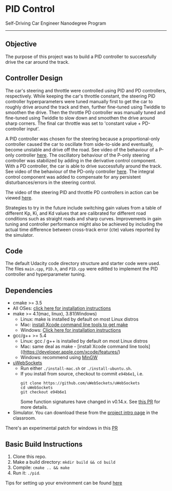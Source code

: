# PID Control
Self-Driving Car Engineer Nanodegree Program

---

## Objective

The purpose of this project was to build a PID controller to successfully drive the car around the track. 

## Controller Design

The car's steering and throttle were controlled using PID and PD controllers, respectively. While keeping the car's throttle constant, the steering PID controller hyperparameters were tuned manually first to get the car to roughly drive around the track and then, further fine-tuned using Twiddle to smoothen the drive. Then the throttle PD controller was manually tuned and fine-tuned using Twiddle to slow down and smoothen the drive around sharp corners. The final car throttle was set to 'constant value + PD-controller input'.

A PID controller was chosen for the steering because a proportional-only controller caused the car to oscillate from side-to-side and eventually, become unstable and drive off the road. See video of the behaviour of a P-only controller [here](https://github.com/anammy/PID-Control/blob/master/videos/P_only.mp4). The oscillatory behaviour of the P-only steering controller was stabilized by adding in the derivative control component. With a PD controller, the car is able to drive successfully around the track. See video of the behaviour of the PD-only controller [here](https://github.com/anammy/PID-Control/blob/master/videos/PDonly_.mp4). The integral control component was added to compensate for any persistent disturbances/errors in the steering control.

The video of the steering PID and throttle PD controllers in action can be viewed [here](https://github.com/anammy/PID-Control/blob/master/videos/PID_.mp4).

Strategies to try in the future include switching gain values from a table of different Kp, Ki, and Kd values that are calibrated for different road conditions such as straight roads and sharp curves. Improvements in gain tuning and controller performance might also be achieved by including the actual time difference between cross-track error (cte) values reported by the simulator. 

## Code

The default Udacity code directory structure and starter code were used. The files `main.cpp`, `PID.h`, and `PID.cpp` were editted to implement the PID controller and hyperparameter tuning.

## Dependencies

* cmake >= 3.5
 * All OSes: [click here for installation instructions](https://cmake.org/install/)
* make >= 4.1(mac, linux), 3.81(Windows)
  * Linux: make is installed by default on most Linux distros
  * Mac: [install Xcode command line tools to get make](https://developer.apple.com/xcode/features/)
  * Windows: [Click here for installation instructions](http://gnuwin32.sourceforge.net/packages/make.htm)
* gcc/g++ >= 5.4
  * Linux: gcc / g++ is installed by default on most Linux distros
  * Mac: same deal as make - [install Xcode command line tools]((https://developer.apple.com/xcode/features/)
  * Windows: recommend using [MinGW](http://www.mingw.org/)
* [uWebSockets](https://github.com/uWebSockets/uWebSockets)
  * Run either `./install-mac.sh` or `./install-ubuntu.sh`.
  * If you install from source, checkout to commit `e94b6e1`, i.e.
    ```
    git clone https://github.com/uWebSockets/uWebSockets 
    cd uWebSockets
    git checkout e94b6e1
    ```
    Some function signatures have changed in v0.14.x. See [this PR](https://github.com/udacity/CarND-MPC-Project/pull/3) for more details.
* Simulator. You can download these from the [project intro page](https://github.com/udacity/self-driving-car-sim/releases) in the classroom.

There's an experimental patch for windows in this [PR](https://github.com/udacity/CarND-PID-Control-Project/pull/3)

## Basic Build Instructions

1. Clone this repo.
2. Make a build directory: `mkdir build && cd build`
3. Compile: `cmake .. && make`
4. Run it: `./pid`. 

Tips for setting up your environment can be found [here](https://classroom.udacity.com/nanodegrees/nd013/parts/40f38239-66b6-46ec-ae68-03afd8a601c8/modules/0949fca6-b379-42af-a919-ee50aa304e6a/lessons/f758c44c-5e40-4e01-93b5-1a82aa4e044f/concepts/23d376c7-0195-4276-bdf0-e02f1f3c665d)
